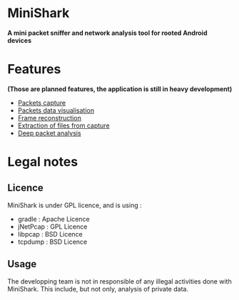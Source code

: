 # MiniShark
**A mini packet sniffer and network analysis tool for rooted Android devices**

# Features 
**(Those are planned features, the application is still in heavy development)**

* [Packets capture](https://github.com/Moi4167/MiniShark/wiki/Packets-capture)
* [Packets data visualisation](https://github.com/Moi4167/MiniShark/wiki/Packets-header-data-visualisation)
* [Frame reconstruction](https://github.com/Moi4167/MiniShark/wiki/Frame-reconstruction) 
* [Extraction of files from capture](https://github.com/Moi4167/MiniShark/wiki/Extraction-of-files-from-capture)
* [Deep packet analysis](https://github.com/Moi4167/MiniShark/wiki/Deep-packet-analysis) 

# Legal notes
## Licence
MiniShark is under GPL licence, and is using : 
- gradle : Apache Licence
- jNetPcap : GPL Licence
- libpcap : BSD Licence
- tcpdump : BSD Licence

## Usage
The developping team is not in responsible of any illegal activities done with MiniShark. This include, but not only, analysis of private data.
